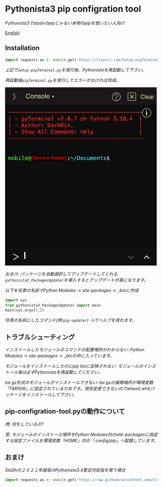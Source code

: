 # Pythonista3 pip configration tool
*Pythonista3でstashのpipじゃない本物のpipを使いたい人向け*

[English](https://github.com/CrossDarkrix/Pythonista3_pip_Configration_Tool/blob/main/README_EN.md)

## Installation
```Python
import requests as r; exec(r.get('https://tinyurl.com/Setup-pipTerminal').content)
```

*上記で`Setup-pipTerminal.py`を実行後、Pythonistaを再起動して下さい。*


*再起動後`pipTerminal.py`を実行してエラーがなければ完成。*

![Preview](https://raw.githubusercontent.com/CrossDarkrix/Pythonista3_pip_Configration_Tool/main/images/pip-Terminal_Preview.png)

*おまけ: パッケージを自動選択してアップデートしてくれる`pythonista3_PackagesUpdater`を導入するとアップデートが楽になります。*

*以下を任意の名前でPython Modules -> site-packages -> _binに作成*

```Python
import sys
from pythonista3_PackagesUpdater import main
main(sys.argv[1:])
```

*任意の名前にしたコマンド(例:`pip-updater`) `-h`でヘルプを見れます。*


## トラブルシューティング

*インストールしたモジュールのコマンドの配置場所がわからない: Python Modules -> site-packages -> _binの中に入っています。*

*モジュールをインストールしたのにpip listに反映されない: モジュールのインストール後は必ずPythonistaを再起動してください。*

*tar.gz形式のモジュールがインストールできない: tar.gzの展開場所が環境変数「TMPDIR」に設定されているためです。現状変更できないのでwheel(.whl)パッケージをインストールして下さい。*

## pip-configration-tool.pyの動作について
*問: 何をしているの?*

*答: モジュールのインストール場所をPython Modules内のsite-packagesに指定する設定ファイルを環境変数「HOME」内の「.config/pip」へ配置しています。*

## おまけ

*StaShの２０２１年度版のPythonista3.4暫定対処版を使う場合*

```Python
import requests as r; exec(r.get('https://raw.githubusercontent.com/CrossDarkrix/Pythonista3_pip_Configration_Tool/main/StaSh/getstash.py').content)
```
